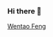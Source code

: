 ### Hi there 👋
<div class="badge-base LI-profile-badge" data-locale="en_US" data-size="large" data-theme="light" data-type="HORIZONTAL" data-vanity="wentaofeng" data-version="v1"><a class="badge-base__link LI-simple-link" href="https://ch.linkedin.com/in/wentaofeng?trk=profile-badge">Wentao Feng</a></div>
